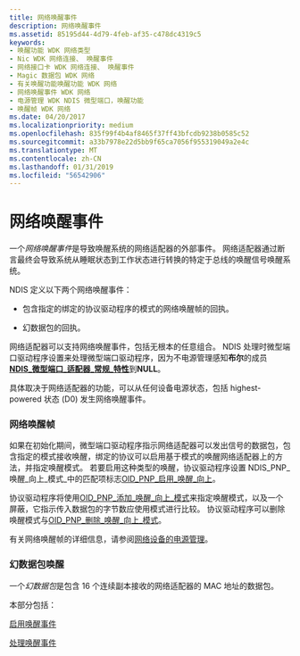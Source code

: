 ```yaml
---
title: 网络唤醒事件
description: 网络唤醒事件
ms.assetid: 85195d44-4d79-4feb-af35-c478dc4319c5
keywords:
- 唤醒功能 WDK 网络类型
- Nic WDK 网络连接、 唤醒事件
- 网络接口卡 WDK 网络连接、 唤醒事件
- Magic 数据包 WDK 网络
- 有关唤醒功能唤醒功能 WDK 网络
- 网络唤醒事件 WDK 网络
- 电源管理 WDK NDIS 微型端口，唤醒功能
- 唤醒帧 WDK 网络
ms.date: 04/20/2017
ms.localizationpriority: medium
ms.openlocfilehash: 835f99f4b4af8465f37ff43bfcdb9238b0585c52
ms.sourcegitcommit: a33b7978e22d5bb9f65ca7056f955319049a2e4c
ms.translationtype: MT
ms.contentlocale: zh-CN
ms.lasthandoff: 01/31/2019
ms.locfileid: "56542906"
---
```

# <a name="network-wake-up-events"></a>网络唤醒事件





一个*网络唤醒事件*是导致唤醒系统的网络适配器的外部事件。 网络适配器通过断言最终会导致系统从睡眠状态到工作状态进行转换的特定于总线的唤醒信号唤醒系统。

NDIS 定义以下两个网络唤醒事件：

-   包含指定的绑定的协议驱动程序的模式的网络唤醒帧的回执。

-   幻数据包的回执。

网络适配器可以支持网络唤醒事件，包括无根本的任意组合。 NDIS 处理时微型端口驱动程序设置来处理微型端口驱动程序，因为不电源管理感知**布尔**的成员[ **NDIS\_微型端口\_适配器\_常规\_特性**](https://msdn.microsoft.com/library/windows/hardware/ff565923)到**NULL**。

具体取决于网络适配器的功能，可以从任何设备电源状态，包括 highest-powered 状态 (D0) 发生网络唤醒事件。

### <a name="network-wake-up-frames"></a>网络唤醒帧

如果在初始化期间，微型端口驱动程序指示网络适配器可以发出信号的数据包，包含指定的模式接收唤醒，绑定的协议可以启用基于模式的唤醒网络适配器上的方法，并指定唤醒模式。 若要启用这种类型的唤醒，协议驱动程序设置 NDIS\_PNP\_唤醒\_向上\_模式\_中的匹配项标志[OID\_PNP\_启用\_唤醒\_向上](https://msdn.microsoft.com/library/windows/hardware/ff569775)。

协议驱动程序将使用[OID\_PNP\_添加\_唤醒\_向上\_模式](https://msdn.microsoft.com/library/windows/hardware/ff569773)来指定唤醒模式，以及一个屏蔽，它指示传入数据包的字节数应使用模式进行比较。 协议驱动程序可以删除唤醒模式与[OID\_PNP\_删除\_唤醒\_向上\_模式](https://msdn.microsoft.com/library/windows/hardware/ff569779)。

有关网络唤醒帧的详细信息，请参阅[网络设备的电源管理](https://go.microsoft.com/fwlink/p/?linkid=9945)。

### <a name="magic-packet-wake-up"></a>幻数据包唤醒

一个*幻数据包*是包含 16 个连续副本接收的网络适配器的 MAC 地址的数据包。

本部分包括：

[启用唤醒事件](enabling-wake-up-events.md)

[处理唤醒事件](handling-wake-up-events.md)

 

 






